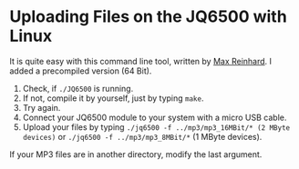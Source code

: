 # Uploading Files on the JQ6500 with Linux

It is quite easy with this command line tool, written by [Max Reinhard](https://chiselapp.com/user/rmax/repository/jq6500/info/c1573d3e82fb9bb3).  I added a precompiled version (64 Bit).

1. Check, if ``` ./JQ6500 ``` is running.  
2. If not, compile it by yourself, just by typing ``` make ```. 
3. Try again.
4. Connect your JQ6500 module to your system with a micro USB cable.  
5. Upload your files by typing ``` ./jq6500 -f ../mp3/mp3_16MBit/* (2 MByte devices) ``` or ``` ./jq6500 -f ../mp3/mp3_8MBit/* ``` (1 MByte devices).  

If your MP3 files are in another directory, modify the last argument.  

